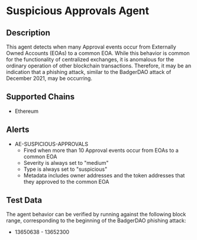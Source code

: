 # Suspicious Approvals Agent

## Description

This agent detects when many Approval events occur from Externally Owned Accounts (EOAs) to a common EOA.  While this behavior is common for the functionality of centralized exchanges, it is anomalous for the ordinary operation of other blockchain transactions.  Therefore, it may be an indication that a phishing attack, similar to the BadgerDAO attack of December 2021, may be occurring.

## Supported Chains

- Ethereum

## Alerts

- AE-SUSPICIOUS-APPROVALS
  - Fired when more than 10 Approval events occur from EOAs to a common EOA 
  - Severity is always set to "medium"
  - Type is always set to "suspicious"
  - Metadata includes owner addresses and the token addresses that they approved to the common EOA

## Test Data

The agent behavior can be verified by running against the following block range, corresponding to the beginning of the BadgerDAO phishing attack:

- 13650638 - 13652300
